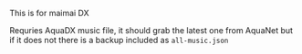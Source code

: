 This is for maimai DX

Requries AquaDX music file, it should grab the latest one from AquaNet but if it does not there is a backup included as `all-music.json`
